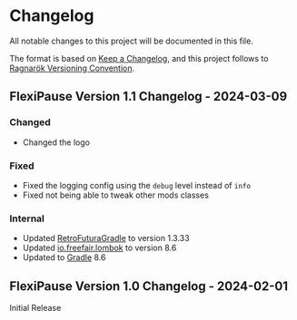 # Changelog

All notable changes to this project will be documented in this file.

The format is based on [Keep a Changelog](https://keepachangelog.com/en/1.1.0/), and this project follows to [Ragnarök Versioning Convention](https://github.com/Red-Studio-Ragnarok/Commons/blob/main/Ragnar%C3%B6k%20Versioning%20Convention.md).

## FlexiPause Version 1.1 Changelog - 2024-03-09

### Changed

- Changed the logo

### Fixed

- Fixed the logging config using the `debug` level instead of `info`
- Fixed not being able to tweak other mods classes

### Internal

- Updated [RetroFuturaGradle](https://github.com/GTNewHorizons/RetroFuturaGradle) to version 1.3.33
- Updated [io.freefair.lombok](https://plugins.gradle.org/plugin/io.freefair.lombok) to version 8.6
- Updated to [Gradle](https://gradle.org/) 8.6

## FlexiPause Version 1.0 Changelog - 2024-02-01

Initial Release
